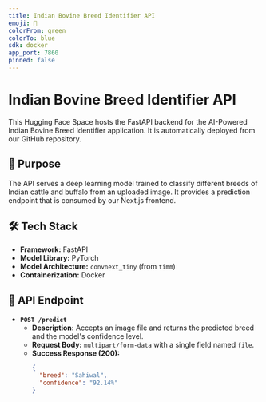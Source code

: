 ```yaml
---
title: Indian Bovine Breed Identifier API
emoji: 🐄
colorFrom: green
colorTo: blue
sdk: docker
app_port: 7860
pinned: false
---
```


# Indian Bovine Breed Identifier API

This Hugging Face Space hosts the FastAPI backend for the AI-Powered Indian Bovine Breed Identifier application. It is automatically deployed from our GitHub repository.

## 🚀 Purpose

The API serves a deep learning model trained to classify different breeds of Indian cattle and buffalo from an uploaded image. It provides a prediction endpoint that is consumed by our Next.js frontend.

## 🛠️ Tech Stack

- **Framework:** FastAPI
- **Model Library:** PyTorch
- **Model Architecture:** `convnext_tiny` (from `timm`)
- **Containerization:** Docker

## 📝 API Endpoint

- **`POST /predict`**
  - **Description:** Accepts an image file and returns the predicted breed and the model's confidence level.
  - **Request Body:** `multipart/form-data` with a single field named `file`.
  - **Success Response (200):**
    ```json
    {
      "breed": "Sahiwal",
      "confidence": "92.14%"
    }
    ```